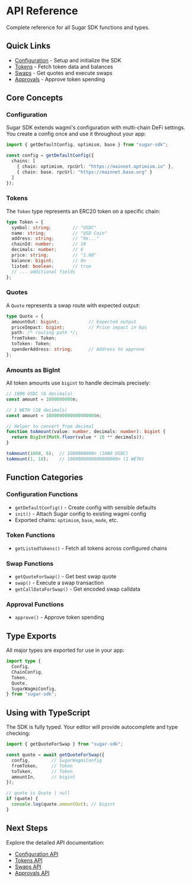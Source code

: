 # API Reference

Complete reference for all Sugar SDK functions and types.

## Quick Links

- [Configuration](/api/config) - Setup and initialize the SDK
- [Tokens](/api/tokens) - Fetch token data and balances
- [Swaps](/api/swaps) - Get quotes and execute swaps
- [Approvals](/api/approvals) - Approve token spending

## Core Concepts

### Configuration

Sugar SDK extends wagmi's configuration with multi-chain DeFi settings. You create a config once and use it throughout your app:

```typescript
import { getDefaultConfig, optimism, base } from "sugar-sdk";

const config = getDefaultConfig({
  chains: [
    { chain: optimism, rpcUrl: "https://mainnet.optimism.io" },
    { chain: base, rpcUrl: "https://mainnet.base.org" }
  ]
});
```

### Tokens

The `Token` type represents an ERC20 token on a specific chain:

```typescript
type Token = {
  symbol: string;        // "USDC"
  name: string;          // "USD Coin"
  address: string;       // "0x..."
  chainId: number;       // 10
  decimals: number;      // 6
  price: string;         // "1.00"
  balance: bigint;       // 0n
  listed: boolean;       // true
  // ... additional fields
};
```

### Quotes

A `Quote` represents a swap route with expected output:

```typescript
type Quote = {
  amountOut: bigint;           // Expected output
  priceImpact: bigint;         // Price impact in bps
  path: /* routing path */;
  fromToken: Token;
  toToken: Token;
  spenderAddress: string;      // Address to approve
};
```

### Amounts as BigInt

All token amounts use `bigint` to handle decimals precisely:

```typescript
// 1000 USDC (6 decimals)
const amount = 1000000000n;

// 1 WETH (18 decimals)
const amount = 1000000000000000000n;

// Helper to convert from decimal
function toAmount(value: number, decimals: number): bigint {
  return BigInt(Math.floor(value * 10 ** decimals));
}

toAmount(1000, 6);  // 1000000000n (1000 USDC)
toAmount(1, 18);    // 1000000000000000000n (1 WETH)
```

## Function Categories

### Configuration Functions

- `getDefaultConfig()` - Create config with sensible defaults
- `init()` - Attach Sugar config to existing wagmi config
- Exported chains: `optimism`, `base`, `mode`, etc.

### Token Functions

- `getListedTokens()` - Fetch all tokens across configured chains

### Swap Functions

- `getQuoteForSwap()` - Get best swap quote
- `swap()` - Execute a swap transaction
- `getCallDataForSwap()` - Get encoded swap calldata

### Approval Functions

- `approve()` - Approve token spending

## Type Exports

All major types are exported for use in your app:

```typescript
import type {
  Config,
  ChainConfig,
  Token,
  Quote,
  SugarWagmiConfig,
} from "sugar-sdk";
```

## Using with TypeScript

The SDK is fully typed. Your editor will provide autocomplete and type checking:

```typescript
import { getQuoteForSwap } from "sugar-sdk";

const quote = await getQuoteForSwap({
  config,        // SugarWagmiConfig
  fromToken,     // Token
  toToken,       // Token
  amountIn,      // bigint
});

// quote is Quote | null
if (quote) {
  console.log(quote.amountOut); // bigint
}
```

## Next Steps

Explore the detailed API documentation:

- [Configuration API](/api/config)
- [Tokens API](/api/tokens)
- [Swaps API](/api/swaps)
- [Approvals API](/api/approvals)
